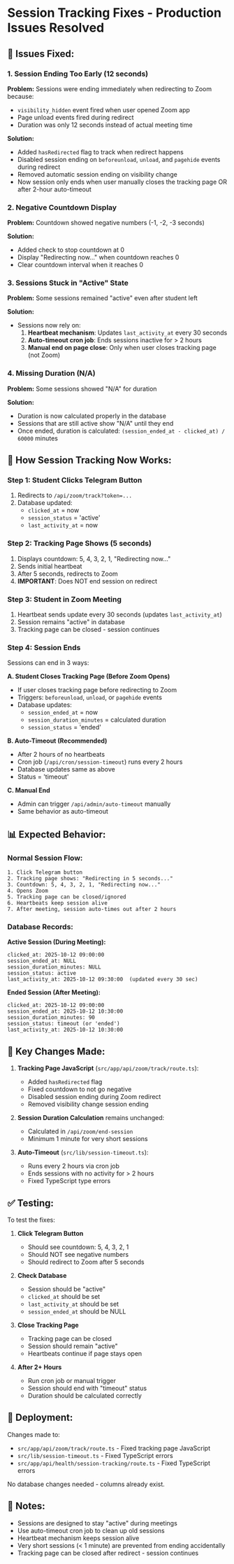 # Session Tracking Fixes - Production Issues Resolved

## 🐛 **Issues Fixed:**

### 1. **Session Ending Too Early (12 seconds)**

**Problem:** Sessions were ending immediately when redirecting to Zoom because:

- `visibility_hidden` event fired when user opened Zoom app
- Page unload events fired during redirect
- Duration was only 12 seconds instead of actual meeting time

**Solution:**

- Added `hasRedirected` flag to track when redirect happens
- Disabled session ending on `beforeunload`, `unload`, and `pagehide` events during redirect
- Removed automatic session ending on visibility change
- Now session only ends when user manually closes the tracking page OR after 2-hour auto-timeout

### 2. **Negative Countdown Display**

**Problem:** Countdown showed negative numbers (-1, -2, -3 seconds)

**Solution:**

- Added check to stop countdown at 0
- Display "Redirecting now..." when countdown reaches 0
- Clear countdown interval when it reaches 0

### 3. **Sessions Stuck in "Active" State**

**Problem:** Some sessions remained "active" even after student left

**Solution:**

- Sessions now rely on:
  1. **Heartbeat mechanism**: Updates `last_activity_at` every 30 seconds
  2. **Auto-timeout cron job**: Ends sessions inactive for > 2 hours
  3. **Manual end on page close**: Only when user closes tracking page (not Zoom)

### 4. **Missing Duration (N/A)**

**Problem:** Some sessions showed "N/A" for duration

**Solution:**

- Duration is now calculated properly in the database
- Sessions that are still active show "N/A" until they end
- Once ended, duration is calculated: `(session_ended_at - clicked_at) / 60000` minutes

## 🔄 **How Session Tracking Now Works:**

### **Step 1: Student Clicks Telegram Button**

1. Redirects to `/api/zoom/track?token=...`
2. Database updated:
   - `clicked_at` = now
   - `session_status` = 'active'
   - `last_activity_at` = now

### **Step 2: Tracking Page Shows (5 seconds)**

1. Displays countdown: 5, 4, 3, 2, 1, "Redirecting now..."
2. Sends initial heartbeat
3. After 5 seconds, redirects to Zoom
4. **IMPORTANT**: Does NOT end session on redirect

### **Step 3: Student in Zoom Meeting**

1. Heartbeat sends update every 30 seconds (updates `last_activity_at`)
2. Session remains "active" in database
3. Tracking page can be closed - session continues

### **Step 4: Session Ends**

Sessions can end in 3 ways:

**A. Student Closes Tracking Page (Before Zoom Opens)**

- If user closes tracking page before redirecting to Zoom
- Triggers: `beforeunload`, `unload`, or `pagehide` events
- Database updates:
  - `session_ended_at` = now
  - `session_duration_minutes` = calculated duration
  - `session_status` = 'ended'

**B. Auto-Timeout (Recommended)**

- After 2 hours of no heartbeats
- Cron job (`/api/cron/session-timeout`) runs every 2 hours
- Database updates same as above
- Status = 'timeout'

**C. Manual End**

- Admin can trigger `/api/admin/auto-timeout` manually
- Same behavior as auto-timeout

## 📊 **Expected Behavior:**

### **Normal Session Flow:**

```
1. Click Telegram button
2. Tracking page shows: "Redirecting in 5 seconds..."
3. Countdown: 5, 4, 3, 2, 1, "Redirecting now..."
4. Opens Zoom
5. Tracking page can be closed/ignored
6. Heartbeats keep session alive
7. After meeting, session auto-times out after 2 hours
```

### **Database Records:**

**Active Session (During Meeting):**

```
clicked_at: 2025-10-12 09:00:00
session_ended_at: NULL
session_duration_minutes: NULL
session_status: active
last_activity_at: 2025-10-12 09:30:00  (updated every 30 sec)
```

**Ended Session (After Meeting):**

```
clicked_at: 2025-10-12 09:00:00
session_ended_at: 2025-10-12 10:30:00
session_duration_minutes: 90
session_status: timeout (or 'ended')
last_activity_at: 2025-10-12 10:30:00
```

## 🎯 **Key Changes Made:**

1. **Tracking Page JavaScript** (`src/app/api/zoom/track/route.ts`):

   - Added `hasRedirected` flag
   - Fixed countdown to not go negative
   - Disabled session ending during Zoom redirect
   - Removed visibility change session ending

2. **Session Duration Calculation** remains unchanged:

   - Calculated in `/api/zoom/end-session`
   - Minimum 1 minute for very short sessions

3. **Auto-Timeout** (`src/lib/session-timeout.ts`):
   - Runs every 2 hours via cron job
   - Ends sessions with no activity for > 2 hours
   - Fixed TypeScript type errors

## ✅ **Testing:**

To test the fixes:

1. **Click Telegram Button**

   - Should see countdown: 5, 4, 3, 2, 1
   - Should NOT see negative numbers
   - Should redirect to Zoom after 5 seconds

2. **Check Database**

   - Session should be "active"
   - `clicked_at` should be set
   - `last_activity_at` should be set
   - `session_ended_at` should be NULL

3. **Close Tracking Page**

   - Tracking page can be closed
   - Session should remain "active"
   - Heartbeats continue if page stays open

4. **After 2+ Hours**
   - Run cron job or manual trigger
   - Session should end with "timeout" status
   - Duration should be calculated correctly

## 🚀 **Deployment:**

Changes made to:

- `src/app/api/zoom/track/route.ts` - Fixed tracking page JavaScript
- `src/lib/session-timeout.ts` - Fixed TypeScript errors
- `src/app/api/health/session-tracking/route.ts` - Fixed TypeScript errors

No database changes needed - columns already exist.

## 📝 **Notes:**

- Sessions are designed to stay "active" during meetings
- Use auto-timeout cron job to clean up old sessions
- Heartbeat mechanism keeps session alive
- Very short sessions (< 1 minute) are prevented from ending accidentally
- Tracking page can be closed after redirect - session continues
